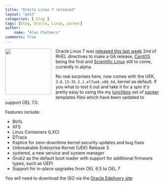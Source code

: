 ```yaml
---
title: "Oracle Linux 7 released"
layout: "post"
categories: [ blog ]
tags: [blog, Oracle, Linux, packer]
author: 
    name: "Alan Chalmers"
comments: True
---
```

<div class="separator" style="clear: left; float: left; margin-bottom: 1em; margin-right: 1em;"><img border="0" src="http://www.oracle.com/us/assets/im07t1-linux-7-2245828.png"  width="150" /></div> 

Oracle Linux 7 was [released this last week](http://www.oracle.com/us/corporate/press/2245947) 2nd of RHEL directives to make a GA release, [CentOS](http://seven.centos.org/2014/07/release-announcement-for-centos-7x86_64/) being the first and [Scientific Linux](https://www.scientificlinux.org/) still to come, currently in alpha.

No real surprises here, now comes with the UEK, `3.8.13-35.3.1.el7uek.x86_64`, kernel as default. If you what to test it out and take it for a spin it's pretty easy to using the my [lunchbox](https://github.com/bigal/lunchbox) set of [packer](http://www.packer.io/) templates files which have been updated to support OEL 7.0.

Features include:

* Btrfs
* XFS 
* Linux Containers (LXC) 
* DTrace
* Ksplice for zero-downtime kernel security updates and bug fixes 
* Unbreakable Enterprise Kernel (UEK) Release 3 
* systemd, a new service and system manager 
* Grub2 as the default boot loader with support for additional firmware types, such as UEFI 
* Support for in-place upgrades from OEL 6.5 to OEL 7 

You will need to download the ISO via the [Oracle Edelivery site](https://edelivery.oracle.com/linux/)
